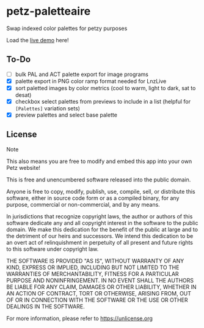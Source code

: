# petz-paletteaire
Swap indexed color palettes for petzy purposes

Load the [live demo](https://tabbzi.github.io/petz-paintballz-gun/) here!

## To-Do

- [ ]  bulk PAL and ACT palette export for image programs
- [x]  palette export in PNG color ramp format needed for LnzLive
- [x]  sort paletted images by color metrics (cool to warm, light to dark, sat to desat)
- [x]  checkbox select palettes from previews to include in a list (helpful for `[Palettes]` variation sets)
- [x]  preview palettes and select base palette

## License

> [!NOTE]  
> This also means you are free to modify and embed this app into your own Petz website!

This is free and unencumbered software released into the public domain.

Anyone is free to copy, modify, publish, use, compile, sell, or
distribute this software, either in source code form or as a compiled
binary, for any purpose, commercial or non-commercial, and by any
means.

In jurisdictions that recognize copyright laws, the author or authors
of this software dedicate any and all copyright interest in the
software to the public domain. We make this dedication for the benefit
of the public at large and to the detriment of our heirs and
successors. We intend this dedication to be an overt act of
relinquishment in perpetuity of all present and future rights to this
software under copyright law.

THE SOFTWARE IS PROVIDED "AS IS", WITHOUT WARRANTY OF ANY KIND,
EXPRESS OR IMPLIED, INCLUDING BUT NOT LIMITED TO THE WARRANTIES OF
MERCHANTABILITY, FITNESS FOR A PARTICULAR PURPOSE AND NONINFRINGEMENT.
IN NO EVENT SHALL THE AUTHORS BE LIABLE FOR ANY CLAIM, DAMAGES OR
OTHER LIABILITY, WHETHER IN AN ACTION OF CONTRACT, TORT OR OTHERWISE,
ARISING FROM, OUT OF OR IN CONNECTION WITH THE SOFTWARE OR THE USE OR
OTHER DEALINGS IN THE SOFTWARE.

For more information, please refer to <https://unlicense.org>